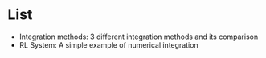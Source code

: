 # List

* Integration methods: 3 different integration methods and its comparison
* RL System: A simple example of numerical integration
